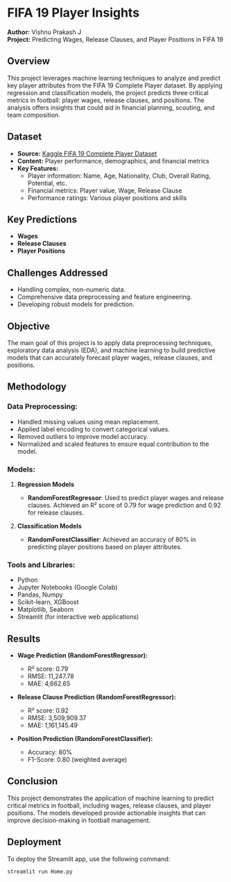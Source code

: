 # FIFA 19 Player Insights

**Author:** Vishnu Prakash J  
**Project:** Predicting Wages, Release Clauses, and Player Positions in FIFA 19

## Overview

This project leverages machine learning techniques to analyze and predict key player attributes from the FIFA 19 Complete Player dataset. By applying regression and classification models, the project predicts three critical metrics in football: player wages, release clauses, and positions. The analysis offers insights that could aid in financial planning, scouting, and team composition.

## Dataset

- **Source:** [Kaggle FIFA 19 Complete Player Dataset]((https://drive.google.com/file/d/1xEb00xhqoa99g5smTB1Ugy0sNqdXlChe/view?usp=sharing))
- **Content:** Player performance, demographics, and financial metrics
- **Key Features:**
  - Player information: Name, Age, Nationality, Club, Overall Rating, Potential, etc.
  - Financial metrics: Player value, Wage, Release Clause
  - Performance ratings: Various player positions and skills

## Key Predictions

- **Wages**
- **Release Clauses**
- **Player Positions**

## Challenges Addressed

- Handling complex, non-numeric data.
- Comprehensive data preprocessing and feature engineering.
- Developing robust models for prediction.

## Objective

The main goal of this project is to apply data preprocessing techniques, exploratory data analysis (EDA), and machine learning to build predictive models that can accurately forecast player wages, release clauses, and positions.

## Methodology

### Data Preprocessing:
- Handled missing values using mean replacement.
- Applied label encoding to convert categorical values.
- Removed outliers to improve model accuracy.
- Normalized and scaled features to ensure equal contribution to the model.

### Models:
1. **Regression Models**  
   - **RandomForestRegressor**: Used to predict player wages and release clauses. Achieved an R² score of 0.79 for wage prediction and 0.92 for release clauses.
   
2. **Classification Models**  
   - **RandomForestClassifier**: Achieved an accuracy of 80% in predicting player positions based on player attributes.

### Tools and Libraries:
- Python
- Jupyter Notebooks (Google Colab)
- Pandas, Numpy
- Scikit-learn, XGBoost
- Matplotlib, Seaborn
- Streamlit (for interactive web applications)
  


## Results

- **Wage Prediction (RandomForestRegressor):**
  - R² score: 0.79
  - RMSE: 11,247.78
  - MAE: 4,662.65

- **Release Clause Prediction (RandomForestRegressor):**
  - R² score: 0.92
  - RMSE: 3,509,909.37
  - MAE: 1,161,145.49

- **Position Prediction (RandomForestClassifier):**
  - Accuracy: 80%
  - F1-Score: 0.80 (weighted average)

## Conclusion

This project demonstrates the application of machine learning to predict critical metrics in football, including wages, release clauses, and player positions. The models developed provide actionable insights that can improve decision-making in football management.


## Deployment

To deploy the Streamlit app, use the following command:

```bash
streamlit run Home.py
